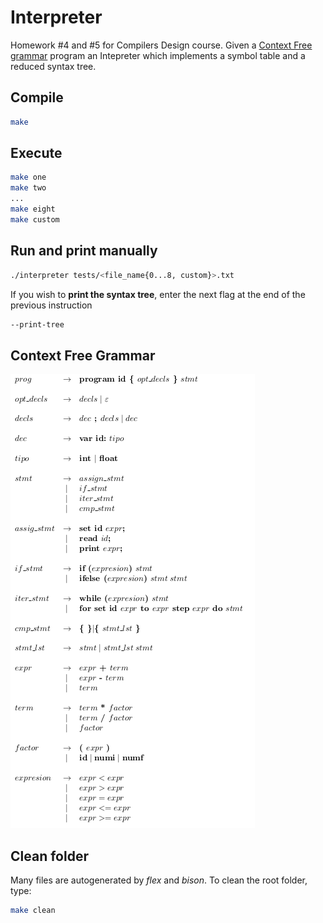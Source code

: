# Interpreter

Homework #4 and #5 for Compilers Design course. Given a [Context Free grammar](#context-free-grammar) program an Intepreter which implements a symbol table and a reduced syntax tree.

## Compile

```bash
make
```

## Execute

```bash
make one
make two
...
make eight
make custom
```

## Run and print manually

```bash
./interpreter tests/<file_name{0...8, custom}>.txt
```
If you wish to **print the syntax tree**, enter the next flag at the end of the previous instruction

```bash
--print-tree
```

## Context Free Grammar

![](cfg.png)

## Clean folder

Many files are autogenerated by _flex_ and _bison_. To clean the root folder, type:

```bash
make clean
```
